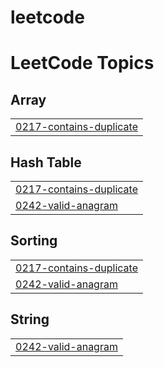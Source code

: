 # leetcode
<!---LeetCode Topics Start-->
# LeetCode Topics
## Array
|  |
| ------- |
| [0217-contains-duplicate](https://github.com/jsalammagari/leetcode/tree/master/0217-contains-duplicate) |
## Hash Table
|  |
| ------- |
| [0217-contains-duplicate](https://github.com/jsalammagari/leetcode/tree/master/0217-contains-duplicate) |
| [0242-valid-anagram](https://github.com/jsalammagari/leetcode/tree/master/0242-valid-anagram) |
## Sorting
|  |
| ------- |
| [0217-contains-duplicate](https://github.com/jsalammagari/leetcode/tree/master/0217-contains-duplicate) |
| [0242-valid-anagram](https://github.com/jsalammagari/leetcode/tree/master/0242-valid-anagram) |
## String
|  |
| ------- |
| [0242-valid-anagram](https://github.com/jsalammagari/leetcode/tree/master/0242-valid-anagram) |
<!---LeetCode Topics End-->